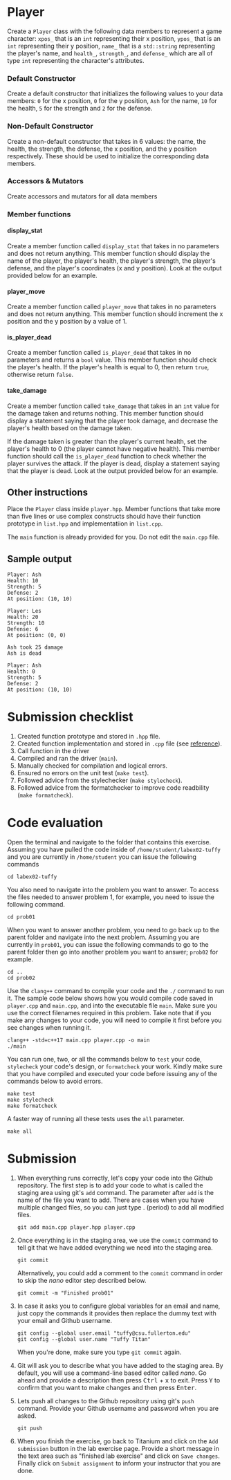 # Player
Create a `Player` class with the following data members to represent a game character: `xpos_` that is an `int` representing their x position, `ypos_` that is an `int` representing their y position, `name_` that is a `std::string` representing the player's name, and `health_`, `strength_`, and `defense_` which are all of type `int` representing the character's attributes.

### Default Constructor
Create a default constructor that initializes the following values to your data members:
`0` for the x position, `0` for the y position, `Ash` for the name, `10` for the health, `5` for the strength and `2` for the defense.

### Non-Default Constructor
Create a non-default constructor that takes in 6 values: the name, the health, the strength, the defense, the x position, and the y position respectively. These should be used to initialize the corresponding data members.

### Accessors & Mutators
Create accessors and mutators for all data members

### Member functions

#### display_stat
Create a member function called `display_stat` that takes in no parameters and does not return anything. This member function should display the name of the player, the player's health, the player's strength, the player's defense, and the player's coordinates (x and y position). Look at the output provided below for an example.

#### player_move
Create a member function called `player_move` that takes in no parameters and does not return anything. This member function should increment the x position and the y position by a value of 1.

#### is_player_dead
Create a member function called `is_player_dead` that takes in no parameters and returns a `bool` value. This member function should check the player's health. If the player's health is equal to 0, then return `true`, otherwise return `false`.

#### take_damage
Create a member function called `take_damage` that takes in an `int` value for the damage taken and returns nothing. This member function should display a statement saying that the player took damage, and decrease the player's health based on the damage taken.

If the damage taken is greater than the player's current health, set the player's health to 0 (the player cannot have negative health). This member function should  call the `is_player_dead` function to check whether the player survives the attack. If the player is dead, display a statement saying that the player is dead. Look at the output provided below for an example.

## Other instructions
Place the `Player` class inside `player.hpp`. Member functions that take more than five lines or use complex constructs should have their function prototype in `list.hpp` and implementatiion in `list.cpp`.

The `main` function is already provided for you. Do not edit the `main.cpp` file.

## Sample output
```
Player: Ash
Health: 10
Strength: 5
Defense: 2
At position: (10, 10)

Player: Les
Health: 20
Strength: 10
Defense: 6
At position: (0, 0)

Ash took 25 damage
Ash is dead

Player: Ash
Health: 0
Strength: 5
Defense: 2
At position: (10, 10)
```

# Submission checklist
1. Created function prototype and stored in `.hpp` file.
1. Created function implementation and stored in `.cpp` file (see [reference](https://github.com/ILXL-guides/function-file-organization)).
1. Call function in the driver
1. Compiled and ran the driver (`main`).
1. Manually checked for compilation and logical errors.
1. Ensured no errors on the unit test (`make test`).
1. Followed advice from the stylechecker (`make stylecheck`).
1. Followed advice from the formatchecker to improve code readbility (`make formatcheck`).

# Code evaluation
Open the terminal and navigate to the folder that contains this exercise. Assuming you have pulled the code inside of `/home/student/labex02-tuffy` and you are currently in `/home/student` you can issue the following commands

```
cd labex02-tuffy
```

You also need to navigate into the problem you want to answer. To access the files needed to answer problem 1, for example, you need to issue the following command.

```
cd prob01
```

When you want to answer another problem, you need to go back up to the parent folder and navigate into the next problem. Assuming you are currently in `prob01`, you can issue the following commands to go to the parent folder then go into another problem you want to answer; `prob02` for example.

```
cd ..
cd prob02
```

Use the `clang++` command to compile your code and the `./` command to run it. The sample code below shows how you would compile code saved in `player.cpp` and `main.cpp`, and into the executable file `main`. Make sure you use the correct filenames required in this problem.  Take note that if you make any changes to your code, you will need to compile it first before you see changes when running it.

```
clang++ -std=c++17 main.cpp player.cpp -o main
./main
```

You can run one, two, or all the commands below to `test` your code, `stylecheck` your code's design, or `formatcheck` your work. Kindly make sure that you have compiled and executed your code before issuing any of the commands below to avoid errors.

```
make test
make stylecheck
make formatcheck
```

A faster way of running all these tests uses the `all` parameter.

```
make all
```

# Submission
1. When everything runs correctly,  let's copy your code into the Github repository. The first step is to add your code to what is called the staging area using git's `add` command. The parameter after `add` is the name of the file you want to add. There are cases when you have multiple changed files, so you can just type . (period) to add all modified files.

    ```
    git add main.cpp player.hpp player.cpp
    ```
1. Once everything is in the staging area, we use the `commit` command to tell git that we have added everything we need into the staging area.

    ```
    git commit
    ```
    Alternatively, you could add a comment to the `commit` command in order to skip the *nano* editor step described below.

    ```
    git commit -m "Finished prob01"
    ```
1. In case it asks you  to configure global variables for an email and name, just copy the commands it provides then replace the dummy text with your email and Github username.

    ```
    git config --global user.email "tuffy@csu.fullerton.edu"
    git config --global user.name "Tuffy Titan"
    ```
    When you're done, make sure you type `git commit` again.    
1. Git will ask you to describe what you have added to the staging area. By default, you will use a command-line based editor called *nano*. Go ahead and provide a description then press <kbd>Ctrl</kbd> + <kbd>x</kbd> to exit. Press <kbd>Y</kbd> to confirm that you want to make changes and then press <kbd>Enter</kbd>.
1. Lets push all changes to the Github repository using git's `push` command. Provide your Github username and password when you are asked.

    ```
    git push
    ```
1. When you finish the exercise, go back to Titanium and click on the `Add submission` button in the lab exercise page. Provide a short message in the text area such as "finished lab exercise" and click on `Save changes`. Finally click on `Submit assignment` to inform your instructor that you are done.
